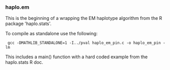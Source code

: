 ### haplo.em

This is the beginning of a wrapping the EM haplotype algorithm from the R package 'haplo.stats'.

To compile as standalone use the following:

```
 gcc -DMATHLIB_STANDALONE=1 -I../pval haplo_em_pin.c -o haplo_em_pin -lm
```

This includes a main() function with a hard coded example from the haplo.stats R doc.

